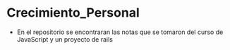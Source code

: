# Crecimiento_Personal

- En el repositorio se encontraran las notas que se tomaron del curso de JavaScript y un proyecto de rails
  
